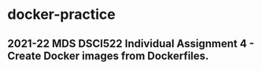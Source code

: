 # docker-practice

## 2021-22 MDS DSCI522 Individual Assignment 4 - Create Docker images from Dockerfiles.